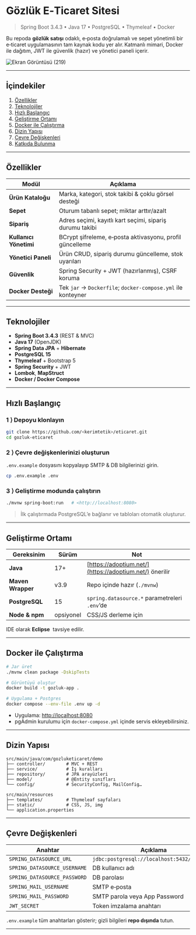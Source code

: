# Gözlük E‑Ticaret Sitesi

> Spring Boot 3.4.3 • Java 17 • PostgreSQL • Thymeleaf • Docker

Bu repoda **gözlük satışı** odaklı, e‑posta doğrulamalı ve sepet yönetimli
bir e‑ticaret uygulamasının tam kaynak kodu yer alır. Katmanlı mimari,
Docker ile dağıtım, JWT ile güvenlik (hazır) ve yönetici paneli içerir.



![Ekran Görüntüsü (219)](https://github.com/user-attachments/assets/ab856406-9e4c-4943-abc5-335706ce7696)




---

## İçindekiler

1. [Özellikler](#özellikler)
2. [Teknolojiler](#teknolojiler)
3. [Hızlı Başlangıç](#hızlı-başlangıç)
4. [Geliştirme Ortamı](#geliştirme-ortamı)
5. [Docker ile Çalıştırma](#docker-ile-çalıştırma)
6. [Dizin Yapısı](#dizin-yapısı)
7. [Çevre Değişkenleri](#çevre-değişkenleri)
8. [Katkıda Bulunma](#katkıda-bulunma)


---

## Özellikler

| Modül                  | Açıklama                                                     |
| ---------------------- | ------------------------------------------------------------ |
| **Ürün Kataloğu**      | Marka, kategori, stok takibi & çoklu görsel desteği          |
| **Sepet**              | Oturum tabanlı sepet; miktar arttır/azalt                    |
| **Sipariş**            | Adres seçimi, kayıtlı kart seçimi, sipariş durumu takibi     |
| **Kullanıcı Yönetimi** | BCrypt şifreleme, e‑posta aktivasyonu, profil güncelleme     |
| **Yönetici Paneli**    | Ürün CRUD, sipariş durumu güncelleme, stok uyarıları         |
| **Güvenlik**           | Spring Security + JWT (hazırlanmış), CSRF koruma             |
| **Docker Desteği**     | Tek `jar` → `Dockerfile`; `docker‑compose.yml` ile konteyner |

---

## Teknolojiler

* **Spring Boot 3.4.3** (REST & MVC)
* **Java 17** (OpenJDK)
* **Spring Data JPA** + **Hibernate**
* **PostgreSQL 15**
* **Thymeleaf** + Bootstrap 5
* **Spring Security** + JWT
* **Lombok**, **MapStruct**
* **Docker / Docker Compose**

---

## Hızlı Başlangıç

### 1 ⟩ Depoyu klonlayın

```bash
git clone https://github.com/<kerimtetik>/eticaret.git
cd gozluk-eticaret
```

### 2 ⟩ Çevre değişkenlerinizi oluşturun

`.env.example` dosyasını kopyalayıp SMTP & DB bilgilerinizi girin.

```bash
cp .env.example .env
```

### 3 ⟩ Geliştirme modunda çalıştırın

```bash
./mvnw spring-boot:run   # <http://localhost:8080>
```

> İlk çalıştırmada PostgreSQL’e bağlanır ve tabloları otomatik oluşturur.

---

## Geliştirme Ortamı

| Gereksinim        | Sürüm     | Not                                                     |
| ----------------- | --------- | ------------------------------------------------------- |
| **Java**          | 17+       | [https://adoptium.net/](https://adoptium.net/) önerilir |
| **Maven Wrapper** | v3.9      | Repo içinde hazır (`./mvnw`)                            |
| **PostgreSQL**    | 15        | `spring.datasource.*` parametreleri `.env`’de           |
| **Node & npm**    | opsiyonel | CSS/JS derleme için                                     |

IDE olarak **Eclipse**  tavsiye edilir.

---

## Docker ile Çalıştırma

```bash
# Jar üret
./mvnw clean package -DskipTests

# Görüntüyü oluştur
docker build -t gozluk-app .

# Uygulama + Postgres
docker compose --env-file .env up -d
```

* Uygulama: [http://localhost:8080](http://localhost:8080)
* pgAdmin kurulumu için `docker-compose.yml` içinde servis ekleyebilirsiniz.

---

## Dizin Yapısı

```
src/main/java/com/gozluketicaret/demo
├── controller/        # MVC + REST
├── service/           # İş kuralları
├── repository/        # JPA arayüzleri
├── model/             # @Entity sınıfları
└── config/            # SecurityConfig, MailConfig…

src/main/resources
├── templates/         # Thymeleaf sayfaları
├── static/            # CSS, JS, img
└── application.properties
```

---

## Çevre Değişkenleri

| Anahtar                      | Açıklama                                    |
| ---------------------------- | ------------------------------------------- |
| `SPRING_DATASOURCE_URL`      | `jdbc:postgresql://localhost:5432/eticaret` |
| `SPRING_DATASOURCE_USERNAME` | DB kullanıcı adı                            |
| `SPRING_DATASOURCE_PASSWORD` | DB parolası                                 |
| `SPRING_MAIL_USERNAME`       | SMTP e‑posta                                |
| `SPRING_MAIL_PASSWORD`       | SMTP parola veya App Password               |
| `JWT_SECRET`                 | Token imzalama anahtarı                     |

`.env.example` tüm anahtarları gösterir; gizli bilgileri **repo dışında** tutun.

---

